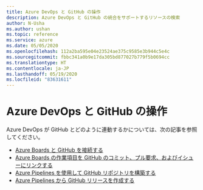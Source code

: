 ```yaml
---
title: Azure DevOps と GitHub の操作
description: Azure DevOps と GitHub の統合をサポートするリソースの検索
author: N-Usha
ms.author: ushan
ms.topic: reference
ms.service: azure
ms.date: 05/05/2020
ms.openlocfilehash: 112a2ba595e04e23524ae375c9585e3b944c5e4c
ms.sourcegitcommit: fbbc341a0b9e17da305bd877027b779f5b0694cc
ms.translationtype: HT
ms.contentlocale: ja-JP
ms.lasthandoff: 05/19/2020
ms.locfileid: "83631611"
---
```

# <a name="work-with-azure-devops-and-github"></a>Azure DevOps と GitHub の操作 

Azure DevOps が GitHub とどのように連動するかについては、次の記事を参照してください。  

- [Azure Boards と GitHub を接続する](/azure/devops/boards/github)   
- [Azure Boards の作業項目を GitHub のコミット、プル要求、およびイシューにリンクする](/azure/devops/boards/github/link-to-from-github)  
- [Azure Pipelines を使用して GitHub リポジトリを構築する](/azure/devops/pipelines/repos/github)   
- [Azure Pipelines から GitHub リリースを作成する](/azure/devops/pipelines/tasks/utility/github-release)  
 
